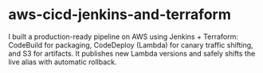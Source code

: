 # aws-cicd-jenkins-and-terraform
I built a production-ready pipeline on AWS using Jenkins + Terraform: CodeBuild for packaging, CodeDeploy (Lambda) for canary traffic shifting, and S3 for artifacts. It publishes new Lambda versions and safely shifts the live alias with automatic rollback.
